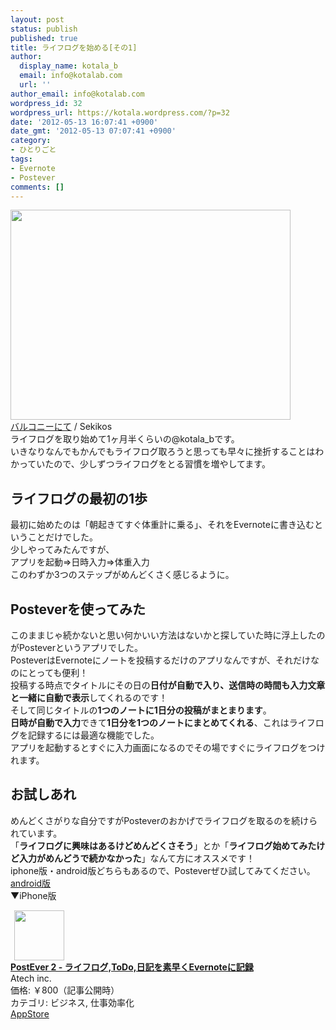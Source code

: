 ```yaml
---
layout: post
status: publish
published: true
title: ライフログを始める[その1]
author:
  display_name: kotala_b
  email: info@kotalab.com
  url: ''
author_email: info@kotalab.com
wordpress_id: 32
wordpress_url: https://kotala.wordpress.com/?p=32
date: '2012-05-13 16:07:41 +0900'
date_gmt: '2012-05-13 07:07:41 +0900'
category:
- ひとりごと
tags:
- Evernote
- Postever
comments: []
---
```

<p><a href="https://kotalab.com/wp-content/uploads/pc.jpg" target="_blank"><img src="https://kotalab.com/wp-content/uploads/pc.jpg" alt="" title="pc" width="448" height="336" class="alignnone size-full wp-image-1059" /></a><br />
<a href="https://www.flickr.com/photos/sekikos/3031651026" target="_blank">バルコニーにて</a> / Sekikos</span><br />
ライフログを取り始めて1ヶ月半くらいの@kotala_bです。<br />
いきなりなんでもかんでもライフログ取ろうと思っても早々に挫折することはわかっていたので、少しずつライフログをとる習慣を増やしてます。<br />
<!--more--></p>
<h2>ライフログの最初の1歩</h2>
<p>最初に始めたのは「朝起きてすぐ体重計に乗る」、それをEvernoteに書き込むということだけでした。<br />
少しやってみたんですが、<br />
アプリを起動&rArr;日時入力&rArr;体重入力<br />
このわずか3つのステップがめんどくさく感じるように。</p>
<h2>Posteverを使ってみた</h2>
<p>このままじゃ続かないと思い何かいい方法はないかと探していた時に浮上したのがPosteverというアプリでした。<br />
PosteverはEvernoteにノートを投稿するだけのアプリなんですが、それだけなのにとっても便利！<br />
投稿する時点でタイトルにその日の<strong>日付が自動で入り、送信時の時間も入力文章と一緒に自動で表示</strong>してくれるのです！<br />
そして同じタイトルの<strong>1つのノートに1日分の投稿がまとまります</strong>。<br />
<strong>日時が自動で入力</strong>できて<strong>1日分を1つのノートにまとめてくれる</strong>、これはライフログを記録するには最適な機能でした。<br />
アプリを起動するとすぐに入力画面になるのでその場ですぐにライフログをつけれます。</p>
<h2>お試しあれ</h2>
<p>めんどくさがりな自分ですがPosteverのおかげでライフログを取るのを続けられています。<br />
「<strong>ライフログに興味はあるけどめんどくさそう</strong>」とか「<strong>ライフログ始めてみたけど入力がめんどうで続かなかった</strong>」なんて方にオススメです！<br />
iphone版・android版どちらもあるので、Posteverぜひ試してみてください。<br />
<a href="https://play.google.com/store/apps/details?id=jp.ne.atech.android.postever&amp;hl=ja" title="android版" target="_blank">android版</a><br />
▼iPhone版</p>
<div class="applink">
<div class="applinkimg"><a href="https://itunes.apple.com/jp/app/postever-2-raifurogu-todo/id724109467?mt=8&uo=4&at=10l4yU" rel="nofollow" target="_blank"><img hspace="6" src="http://a781.phobos.apple.com/us/r30/Purple6/v4/9a/24/fc/9a24fca5-d481-99f7-06b2-ed7ed4dd9dd7/mzl.aqxnmqkm.png" width="80" /></a></div>
<div class="applinktext">
<div class="applinktitle"><strong><a href="https://itunes.apple.com/jp/app/postever-2-raifurogu-todo/id724109467?mt=8&uo=4&at=10l4yU" rel="nofollow" target="_blank">PostEver 2 - ライフログ,ToDo,日記を素早くEvernoteに記録</a></strong></div>
<div class="applinkinfo">Atech inc.</div>
<div class="applinkinfo">価格: ￥800（記事公開時）</div>
<div class="applinkinfo">カテゴリ: ビジネス, 仕事効率化</div>
</div>
<div class="clear"></div>
<div class="appstorelink"><a href="https://itunes.apple.com/jp/app/postever-2-raifurogu-todo/id724109467?mt=8&uo=4&at=10l4yU" rel="nofollow" target="_blank">AppStore</a></div>
</div>
